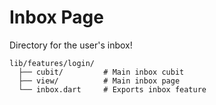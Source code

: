 # Inbox Page
Directory for the user's inbox!

```
lib/features/login/
  ├── cubit/         # Main inbox cubit
  ├── view/          # Main inbox page
  └── inbox.dart     # Exports inbox feature
```
